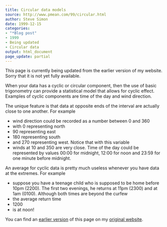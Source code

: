 ```yaml
---
title: Circular data models
source: http://www.pmean.com/99/circular.html
author: Steve Simon
date: 1999-12-15
categories:
- "*Blog post"
- 1999
- Being updated
- Circular data
output: html_document
page_update: partial
---
```


This page is currently being updated from the earlier version of my website. Sorry that it is not yet fully available.

When your data has a cyclic or circular component, then the use of basic trigonometry can provide a statistical model that allows for cyclic effect. Examples of cyclic components are time of the day and wind direction.

<!---More--->

The unique feature is that data at opposite ends of the interval are
actually close to one another. For example
- wind direction could be
recorded as a number between 0 and 360
- with 0 representing north
- 90
representing east
- 180 representing south
- and 270 representing west.
Notice that with this variable
- winds at 10 and 350 are very close.
Time of the day could be represented by values 00:00 for midnight,
12:00 for noon and 23:59 for one minute before midnight.

An average for cyclic data is pretty much useless whenever you have
data at the extremes. For example
- suppose you have a teenage child
who is supposed to be home before 10pm (2200). The first two evenings,
he returns at 11pm (2300) and at 1am (0100). Although both times are
beyond the curfew
- the average return time
- 1200
- is at noon!

You can find an [earlier version][sim1] of this page on my [original website][sim2].

[sim1]: http://www.pmean.com/99/circular.html
[sim2]: http://www.pmean.com/original_site.html
